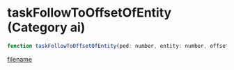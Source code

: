 # taskFollowToOffsetOfEntity (Category ai)

```js
function taskFollowToOffsetOfEntity(ped: number, entity: number, offsetX: number, offsetY: number, offsetZ: number, movementSpeed: number, timeout: int, stoppingRange: number, persistFollowing: boolean): void
```

[filename](taskFollowToOffsetOfEntity_m.md ':include')